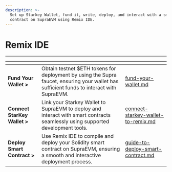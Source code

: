 ```yaml
---
description: >-
  Set up Starkey Wallet, fund it, write, deploy, and interact with a smart
  contract on SupraEVM using Remix IDE.
---
```


# Remix IDE

***

<table data-view="cards"><thead><tr><th></th><th></th><th data-hidden data-card-target data-type="content-ref"></th></tr></thead><tbody><tr><td><strong>Fund Your Wallet ></strong></td><td>Obtain testnet $ETH tokens for deployment by using the Supra faucet, ensuring your wallet has sufficient funds to interact with SupraEVM.</td><td><a href="fund-your-wallet.md">fund-your-wallet.md</a></td></tr><tr><td><strong>Connect StarKey Wallet ></strong></td><td>Link your Starkey Wallet to SupraEVM to deploy and interact with smart contracts seamlessly using supported development tools.</td><td><a href="connect-starkey-wallet-to-remix.md">connect-starkey-wallet-to-remix.md</a></td></tr><tr><td><strong>Deploy Smart Contract ></strong></td><td>Use Remix IDE to compile and deploy your Solidity smart contract on SupraEVM, ensuring a smooth and interactive deployment process.</td><td><a href="guide-to-deploy-smart-contract.md">guide-to-deploy-smart-contract.md</a></td></tr></tbody></table>
